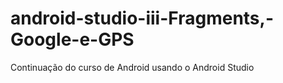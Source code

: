 ﻿# android-studio-iii-Fragments,- Google-e-GPS
Continuação do curso de Android usando o Android Studio
